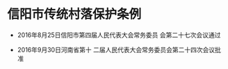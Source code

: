# 信阳市传统村落保护条例

- 2016年8月25日信阳市第四届人民代表大会常务委员
  会第二十七次会议通过

- 2016年9月30日河南省第十
  二届人民代表大会常务委员会第二十四次会议批准

<!-- INFO END -->
